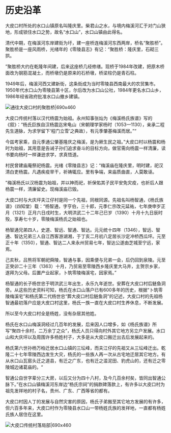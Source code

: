# 历史沿革
大皮口村所处的水口山镇原名叫隆庆里。柴君山之水，与境内梅溪河汇于对门山狭地，形成锁住水口之势，故名“水口山”，水口山镇由此得名。

清代中期，在梅溪河东岸建街为圩，建一座桥连梅溪河东西两岸，桥名“聚胜桥”。聚胜桥是一座风雨桥，光绪年的《零陵县志》有记：“聚胜桥：隆庆里，石砌三拱。

”聚胜桥大约在乾隆年间建，后来这座桥几经修缮。现桥于1984年改建，把原木桥面改为钢筋混凝土，而桥墩仍是原来的石桥墩，桥梁柱仍是青石柱。

1949年后，梅溪河西又建新街，这条街成为当时零陵县西南最大的农贸集市。1950年代水口山为零陵县第十区，尔后改为水口山公社，1984年更名水口山乡，1986年经省政府批准水口山撤乡建镇。

![通往大皮口村的聚胜桥|690x460](https://cdn.usreio.com/discourse-uploads/original/1X/5f747bb74711785af99e6ead98fa0c72599a317d.jpeg ':size=690')


大皮口传统村落以汉代杨震为始祖。永州知事张灿为《梅溪杨氏族谱》写的《叙》：“杨氏巨族自汉杨震迄宋龟山（宋朝理学家杨时（1053—1130），亲承二程先生道脉，为求学留下‘程门立雪’之典故），有元季肇基梅溪而居。”“

今兹考家乘，自元季通公肇基隆庆之梅溪，是为厥生民之祖。”大皮口村以杨震和杨时为始祖，其用意是告诫子孙们追求奋斗的目标方向，做官需向杨震一样清廉，读书要向杨时一样谦逊求学，求真悟道。

村民曾建庙庵祭祀杨震。光绪《零陵县志》记：“梅溪庙在隆庆里，明时建，祀汉清白吏杨震。凡遇疾疫旱干，祈祷辄应。里有争端，来庙质曲直，人莫敢诬。

”梅溪杨氏以汉杨震为始祖，并以神而祀，祈保佑其子民平安免灾疫，也祈后人跟杨震一样，清廉留史。现梅溪庙已毁。

大皮口村与大庆坪夫江仔村是同一个先祖，同根同源。先祖名叫杨智通，《杨氏族谱》（四知堂）载：“杨智通，字亨伯，三十郎，元季仁宗改元延祐，七年庚申岁正月（1321）正月六日戌时生，大明洪武二十二年己巳岁（1390）十月十九日辰时殁，享寿七十岁，零陵梅溪杨氏之始祖也。

杨智通兄弟四人，史道、智远、智通、智达。元元统十四年（1346），智远、智通、智达兄弟三人自江西客游湖湘，于丁亥二月初八定居长沙定冲桥西瓜坪。元至正十年（1350），智通、智达二人来永州贸易七年，智达公遂由芝城至宁远，家焉。

己亥秋，吕熊将军朝祀舜陵，智通与事，因乘便与兄弟一会，后仍回到泉陵。元至正癸卯二十三年（1363）十月，乃贸易至零陵西乡隆庆里大马井，主贺宗乡家，遂拜为父母。后置产业起家，卜筑零陵梅溪宅，因家焉。”

杨智通的长子杨世忠于明洪武三年出生，永乐九年逝世。安葬在大皮口村后鲢鱼洞旁。从这些历史资料可知，杨氏在水口山落户已有600多年的历史，根据“卜筑零陵梅溪宅”和杨氏第二代杨世忠“葬大皮口村后鲢鱼洞”的记述，大皮口村的先祖杨智通最初落户应是大皮口村这里，杨氏一族一直在大皮口村生养休息，不断发展。

所以至今大皮口村全是杨姓，没有杂居其他姓。

杨氏在水口山梅溪洞经过几百年的发展，后来因人口增多，如《杨氏族谱》所写“聚四十余村，二万余丁之众”，杨氏人员只得向村外其它地方另立户发展。水口山和大庆坪以及周围许多杨姓村子，大多是从大皮口搬迁出去后发展起来的。

杨氏第六世孙杨万柏迁居水口山镇的三坛峰，而夫江仔的先祖又从三坛峰迁出。乾隆二十七年零陵西边发生大灾，杨氏的一些族人再一次从古宅地迁居其它地方。有从水口山瓦窑头迁之道县，有迁之广东，也有迁之滥泥田、豹虎山的，还有迁之零陵城边诸葛庙的。“

智通公自世字辈分三大房，以后又分为四十八村，及今几百余村矣，皆同出智通公脉下。”在水口山镇梅溪河东岸边“杨氏宗祠”的捐款碑落款上，有许多以大皮口村为祖先发祥地的村子名，贵州、广东、广西等省的都有。

大皮口村因人丁的发展与自然灾害的原因，杨氏子弟搬至其它地方发展的有许多，但六百多年来，大皮口村作为零陵县水口山一带杨姓氏族的发祥地，一直都有杨姓氏族人居住在这里。

![大皮口传统村落局部|690x460](https://cdn.usreio.com/discourse-uploads/original/1X/8688ec02b448bd6bd7dc9a21740059d94dd3b6c0.jpeg ':size=690')